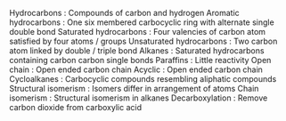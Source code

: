 Hydrocarbons  : Compounds of carbon and hydrogen
Aromatic hydrocarbons : One six membered carbocyclic ring with alternate single double bond
Saturated hydrocarbons : Four valencies of carbon atom satisfied by four atoms / groups
Unsaturated hydrocarbons : Two carbon atom linked by double / triple bond
Alkanes  : Saturated hydrocarbons containing carbon carbon single bonds
Paraffins : Little reactivity
Open chain  : Open ended carbon chain
Acyclic  : Open ended carbon chain
Cycloalkanes : Carbocyclic compounds resembling aliphatic compounds
Structural isomerism : Isomers differ in arrangement of atoms
Chain isomerism : Structural isomerism in alkanes
Decarboxylation : Remove carbon dioxide from carboxylic acid

